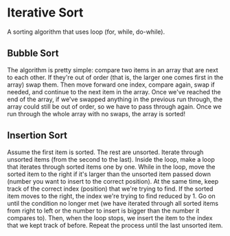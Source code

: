 # Iterative Sort
A sorting algorithm that uses loop (for, while, do-while).

## Bubble Sort
The algorithm is pretty simple: compare two items in an array that are
next to each other. If they're out of order (that is, the larger one
comes first in the array) swap them. Then move forward one index,
compare again, swap if needed, and continue to the next item in the
array. Once we've reached the end of the array, if we've swapped
anything in the previous run through, the array could still be out
of order, so we have to pass through again. Once we run through the
whole array with no swaps, the array is sorted!

## Insertion Sort
Assume the first item is sorted. The rest are unsorted. Iterate through
unsorted items (from the second to the last). Inside the loop, make a
loop that iterates through sorted items one by one. While in the loop,
move the sorted item to the right if it's larger than the unsorted item
passed down (number you want to insert to the correct position). At the
same time, keep track of the correct index (position) that we're trying
to find. If the sorted item moves to the right, the index we're trying to
find reduced by 1. Go on until the condition no longer met (we have
iterated through all sorted items from right to left or the number 
to insert is bigger than the number it compares to). Then, when the
loop stops, we insert the item to the index that we kept track
of before. Repeat the process until the last unsorted item.